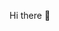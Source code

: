 Hi there 👋

<!--
**karyno/karyno** is a ✨ _special_ ✨ repository because its `README.md` (this file) appears on your GitHub profile.

Here are some ideas to get you started:

- 🔭 I’m new in the coding world. Still learning all the tricks and tips out there. 
- 🌱 I’m currently learning front-end development.
- 🤔 I’m looking tips that are useful to anyone new that is new to coding
- 📫 You can connect with me on Linkedin - https://www.linkedin.com/in/karyn-okoyeze/
- 😄 Pronouns: She/Her
